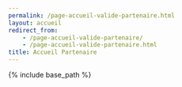 ```yaml
---
permalink: /page-accueil-valide-partenaire.html
layout: accueil
redirect_from:
    - /page-accueil-valide-partenaire/
    - /page-accueil-valide-partenaire.html
title: Accueil Partenaire
---
```


{% include base_path %}

